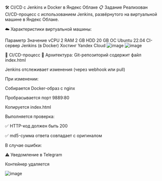 🛠️ CI/CD с Jenkins и Docker в Яндекс Облаке
📋 Задание
Реализован CI/CD-процесс с использованием Jenkins, развёрнутого на виртуальной машине в Яндекс Облаке.

☁️ Характеристики виртуальной машины:

Параметр	Значение
vCPU	2
RAM	2 GB
HDD	20 GB
ОС	Ubuntu 22.04
CI-сервер	Jenkins (в Docker)
Хостинг	Yandex Cloud
![image](https://github.com/user-attachments/assets/390a7e45-1e98-4653-a0fd-1035384ed41c)
![image](https://github.com/user-attachments/assets/bf193073-ad84-4945-9d0e-9c185f32a132)


🧪 CI/CD-процесс
🧱 Архитектура:
Git-репозиторий содержит файл index.html

Jenkins отслеживает изменения (через webhook или pull)

При изменении:

Собирается Docker-образ с nginx

Пробрасывается порт 9889:80

Копируется index.html

Выполняется проверка:

✅ HTTP-код должен быть 200

✅ md5-сумма ответа совпадает с оригиналом

В случае ошибки:

⚠️ Уведомление в Telegram

Контейнер удаляется

![image](https://github.com/user-attachments/assets/cb5bd09e-9707-41b8-a655-f0a7691787d8)


